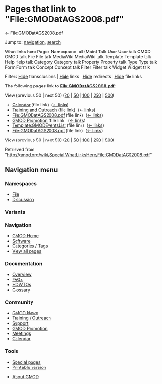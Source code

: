 <div id="mw-page-base" class="noprint">

</div>

<div id="mw-head-base" class="noprint">

</div>

<div id="content" class="mw-body" role="main">

<span id="top"></span>

<div id="mw-js-message" style="display:none;">

</div>



# <span dir="auto">Pages that link to "File:GMODatAGS2008.pdf"</span>

<div id="bodyContent">

<div id="contentSub">

←
[File:GMODatAGS2008.pdf](/wiki/File:GMODatAGS2008.pdf "File:GMODatAGS2008.pdf")

</div>

<div id="jump-to-nav" class="mw-jump">

Jump to: [navigation](#mw-navigation), [search](#p-search)

</div>

<div id="mw-content-text">

What links here Page:  Namespace:  all (Main) Talk User User talk GMOD
GMOD talk File File talk MediaWiki MediaWiki talk Template Template talk
Help Help talk Category Category talk Property Property talk Type Type
talk Form Form talk Concept Concept talk Filter Filter talk Widget
Widget talk

Filters
[Hide](/mediawiki/index.php?title=Special:WhatLinksHere/File:GMODatAGS2008.pdf&hidetrans=1 "Special:WhatLinksHere/File:GMODatAGS2008.pdf")
transclusions \|
[Hide](/mediawiki/index.php?title=Special:WhatLinksHere/File:GMODatAGS2008.pdf&hidelinks=1 "Special:WhatLinksHere/File:GMODatAGS2008.pdf")
links \|
[Hide](/mediawiki/index.php?title=Special:WhatLinksHere/File:GMODatAGS2008.pdf&hideredirs=1 "Special:WhatLinksHere/File:GMODatAGS2008.pdf")
redirects \|
[Hide](/mediawiki/index.php?title=Special:WhatLinksHere/File:GMODatAGS2008.pdf&hideimages=1 "Special:WhatLinksHere/File:GMODatAGS2008.pdf")
file links

The following pages link to
**[File:GMODatAGS2008.pdf](/wiki/File:GMODatAGS2008.pdf "File:GMODatAGS2008.pdf")**:

View (previous 50 \| next 50)
([20](/mediawiki/index.php?title=Special:WhatLinksHere/File:GMODatAGS2008.pdf&limit=20 "Special:WhatLinksHere/File:GMODatAGS2008.pdf")
\|
[50](/mediawiki/index.php?title=Special:WhatLinksHere/File:GMODatAGS2008.pdf&limit=50 "Special:WhatLinksHere/File:GMODatAGS2008.pdf")
\|
[100](/mediawiki/index.php?title=Special:WhatLinksHere/File:GMODatAGS2008.pdf&limit=100 "Special:WhatLinksHere/File:GMODatAGS2008.pdf")
\|
[250](/mediawiki/index.php?title=Special:WhatLinksHere/File:GMODatAGS2008.pdf&limit=250 "Special:WhatLinksHere/File:GMODatAGS2008.pdf")
\|
[500](/mediawiki/index.php?title=Special:WhatLinksHere/File:GMODatAGS2008.pdf&limit=500 "Special:WhatLinksHere/File:GMODatAGS2008.pdf"))

- [Calendar](/wiki/Calendar "Calendar") (file link) ‎
  <span class="mw-whatlinkshere-tools">([←
  links](/mediawiki/index.php?title=Special:WhatLinksHere&target=Calendar "Special:WhatLinksHere"))</span>
- [Training and
  Outreach](/wiki/Training_and_Outreach "Training and Outreach") (file
  link) ‎ <span class="mw-whatlinkshere-tools">([←
  links](/mediawiki/index.php?title=Special:WhatLinksHere&target=Training+and+Outreach "Special:WhatLinksHere"))</span>
- [File:GMODatAGS2008.pdf](/wiki/File:GMODatAGS2008.pdf "File:GMODatAGS2008.pdf")
  (file link) ‎ <span class="mw-whatlinkshere-tools">([←
  links](/mediawiki/index.php?title=Special:WhatLinksHere&target=File%3AGMODatAGS2008.pdf "Special:WhatLinksHere"))</span>
- [GMOD Promotion](/wiki/GMOD_Promotion "GMOD Promotion") (file link) ‎
  <span class="mw-whatlinkshere-tools">([←
  links](/mediawiki/index.php?title=Special:WhatLinksHere&target=GMOD+Promotion "Special:WhatLinksHere"))</span>
- [Template:GMODEventsList](/wiki/Template:GMODEventsList "Template:GMODEventsList")
  (file link) ‎ <span class="mw-whatlinkshere-tools">([←
  links](/mediawiki/index.php?title=Special:WhatLinksHere&target=Template%3AGMODEventsList "Special:WhatLinksHere"))</span>
- [File:GMODatAGS2008.ppt](/wiki/File:GMODatAGS2008.ppt "File:GMODatAGS2008.ppt")
  (file link) ‎ <span class="mw-whatlinkshere-tools">([←
  links](/mediawiki/index.php?title=Special:WhatLinksHere&target=File%3AGMODatAGS2008.ppt "Special:WhatLinksHere"))</span>

View (previous 50 \| next 50)
([20](/mediawiki/index.php?title=Special:WhatLinksHere/File:GMODatAGS2008.pdf&limit=20 "Special:WhatLinksHere/File:GMODatAGS2008.pdf")
\|
[50](/mediawiki/index.php?title=Special:WhatLinksHere/File:GMODatAGS2008.pdf&limit=50 "Special:WhatLinksHere/File:GMODatAGS2008.pdf")
\|
[100](/mediawiki/index.php?title=Special:WhatLinksHere/File:GMODatAGS2008.pdf&limit=100 "Special:WhatLinksHere/File:GMODatAGS2008.pdf")
\|
[250](/mediawiki/index.php?title=Special:WhatLinksHere/File:GMODatAGS2008.pdf&limit=250 "Special:WhatLinksHere/File:GMODatAGS2008.pdf")
\|
[500](/mediawiki/index.php?title=Special:WhatLinksHere/File:GMODatAGS2008.pdf&limit=500 "Special:WhatLinksHere/File:GMODatAGS2008.pdf"))

</div>

<div class="printfooter">

Retrieved from
"<http://gmod.org/wiki/Special:WhatLinksHere/File:GMODatAGS2008.pdf>"

</div>

<div id="catlinks" class="catlinks catlinks-allhidden">

</div>

<div class="visualClear">

</div>

</div>

</div>

<div id="mw-navigation">

## Navigation menu

<div id="mw-head">



<div id="left-navigation">

<div id="p-namespaces" class="vectorTabs" role="navigation"
aria-labelledby="p-namespaces-label">

### Namespaces

- <span id="ca-nstab-image"><a href="/wiki/File:GMODatAGS2008.pdf" accesskey="c"
  title="View the file page [c]">File</a></span>
- <span id="ca-talk"><a
  href="/mediawiki/index.php?title=File_talk:GMODatAGS2008.pdf&amp;action=edit&amp;redlink=1"
  accesskey="t"
  title="Discussion about the content page [t]">Discussion</a></span>

</div>

<div id="p-variants" class="vectorMenu emptyPortlet" role="navigation"
aria-labelledby="p-variants-label">

### 

### Variants[](#)

<div class="menu">

</div>

</div>

</div>





</div>

</div>

</div>

<div id="mw-panel">

<div id="p-logo" role="banner">

<a href="/wiki/Main_Page"
style="background-image: url(http://gmod.org/images/GMOD-cogs.png);"
title="Visit the main page"></a>

</div>

<div id="p-Navigation" class="portal" role="navigation"
aria-labelledby="p-Navigation-label">

### Navigation

<div class="body">

- <span id="n-GMOD-Home">[GMOD Home](/wiki/Main_Page)</span>
- <span id="n-Software">[Software](/wiki/GMOD_Components)</span>
- <span id="n-Categories-.2F-Tags">[Categories /
  Tags](/wiki/Categories)</span>
- <span id="n-View-all-pages">[View all
  pages](/wiki/Special:AllPages)</span>

</div>

</div>

<div id="p-Documentation" class="portal" role="navigation"
aria-labelledby="p-Documentation-label">

### Documentation

<div class="body">

- <span id="n-Overview">[Overview](/wiki/Overview)</span>
- <span id="n-FAQs">[FAQs](/wiki/Category:FAQ)</span>
- <span id="n-HOWTOs">[HOWTOs](/wiki/Category:HOWTO)</span>
- <span id="n-Glossary">[Glossary](/wiki/Glossary)</span>

</div>

</div>

<div id="p-Community" class="portal" role="navigation"
aria-labelledby="p-Community-label">

### Community

<div class="body">

- <span id="n-GMOD-News">[GMOD News](/wiki/GMOD_News)</span>
- <span id="n-Training-.2F-Outreach">[Training /
  Outreach](/wiki/Training_and_Outreach)</span>
- <span id="n-Support">[Support](/wiki/Support)</span>
- <span id="n-GMOD-Promotion">[GMOD
  Promotion](/wiki/GMOD_Promotion)</span>
- <span id="n-Meetings">[Meetings](/wiki/Meetings)</span>
- <span id="n-Calendar">[Calendar](/wiki/Calendar)</span>

</div>

</div>

<div id="p-tb" class="portal" role="navigation"
aria-labelledby="p-tb-label">

### Tools

<div class="body">

- <span id="t-specialpages"><a href="/wiki/Special:SpecialPages" accesskey="q"
  title="A list of all special pages [q]">Special pages</a></span>
- <span id="t-print"><a
  href="/mediawiki/index.php?title=Special:WhatLinksHere/File:GMODatAGS2008.pdf&amp;printable=yes"
  rel="alternate" accesskey="p"
  title="Printable version of this page [p]">Printable version</a></span>

</div>

</div>

</div>

</div>

<div id="footer" role="contentinfo">

- <span id="footer-places-about">[About
  GMOD](/wiki/GMOD:About "GMOD:About")</span>

<!-- -->






</div>
